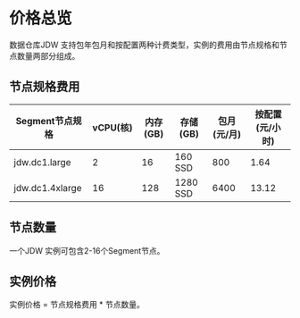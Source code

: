 # 价格总览

数据仓库JDW 支持包年包月和按配置两种计费类型，实例的费用由节点规格和节点数量两部分组成。

## 节点规格费用

| Segment节点规格 | vCPU(核) | 内存(GB) | 存储 (GB) | 包月(元/月) | 按配置(元/小时) |
| --------------- | -------- | -------- | --------- | ----------- | --------------- |
| jdw.dc1.large   | 2        | 16       | 160 SSD   | 800         | 1.64            |
| jdw.dc1.4xlarge | 16       | 128      | 1280 SSD  | 6400        | 13.12           |

## 节点数量

一个JDW 实例可包含2-16个Segment节点。

## 实例价格

实例价格 = 节点规格费用 * 节点数量。

